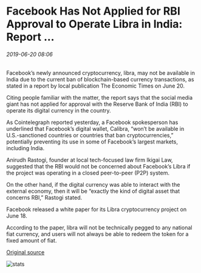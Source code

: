 # Facebook Has Not Applied for RBI Approval to Operate Libra in India: Report ...

###### 2019-06-20 08:06

Facebook’s newly announced cryptocurrency, libra, may not be available in India due to the current ban of blockchain-based currency transactions, as stated in a report by local publication The Economic Times on June 20.

Citing people familiar with the matter, the report says that the social media giant has not applied for approval with the Reserve Bank of India (RBI) to operate its digital currency in the country.

As Cointelegraph reported yesterday, a Facebook spokesperson has underlined that Facebook’s digital wallet, Calibra, “won’t be available in U.S.-sanctioned countries or countries that ban cryptocurrencies,” potentially preventing its use in some of Facebook’s largest markets, including India.

Anirudh Rastogi, founder at local tech-focused law firm Ikigai Law, suggested that the RBI would not be concerned about Facebook’s Libra if the project was operating in a closed peer-to-peer (P2P) system.

On the other hand, if the digital currency was able to interact with the external economy, then it will be “exactly the kind of digital asset that concerns RBI,” Rastogi stated.

Facebook released a white paper for its Libra cryptocurrency project on June 18.

According to the paper, libra will not be technically pegged to any national fiat currency, and users will not always be able to redeem the token for a fixed amount of fiat.

[Original source](https://cointelegraph.com/news/facebook-has-not-applied-for-rbi-approval-to-operate-libra-in-india-report)

![stats](https://c.statcounter.com/11760860/0/a89fa40b/1/ "stats")